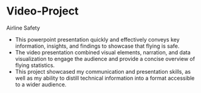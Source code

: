 # Video-Project
Airline Safety
- This powerpoint presentation quickly and effectively conveys key information, insights, and findings to showcase that flying is safe.
- The video presentation combined visual elements, narration, and data visualization to engage the audience and provide a concise overview of flying statistics.
- This project showcased my communication and presentation skills, as well as my ability to distill technical information into a format accessible to a wider audience.
